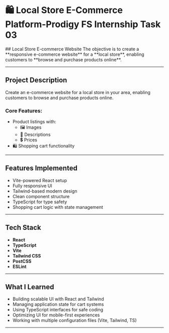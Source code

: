 <h1>🛍️ Local Store E-Commerce Platform-Prodigy FS Internship Task 03</h1>
##  Local Store E-commerce Website  
The objective is to create a **responsive e-commerce website** for a **local store**, enabling customers to **browse and purchase products online**.

---

##  Project Description

Create an e-commerce website for a local store in your area, enabling customers to browse and purchase products online.

###  Core Features:

- Product listings with:
  - 🖼️ Images  
  - 📝 Descriptions  
  - 💲 Prices  
- 🛍️ Shopping cart functionality  


---

##  Features Implemented

-  Vite-powered React setup  
-  Fully responsive UI  
-  Tailwind-based modern design  
-  Clean component structure  
-  TypeScript for type safety  
-  Shopping cart logic with state management

---

##  Tech Stack

- **React**  
- **TypeScript**  
- **Vite**  
- **Tailwind CSS**  
- **PostCSS**  
- **ESLint**

---

##  What I Learned

- Building scalable UI with React and Tailwind  
- Managing application state for cart systems  
- Using TypeScript interfaces for safe coding  
- Optimizing UI for mobile-first experiences  
- Working with multiple configuration files (Vite, Tailwind, TS)

---

